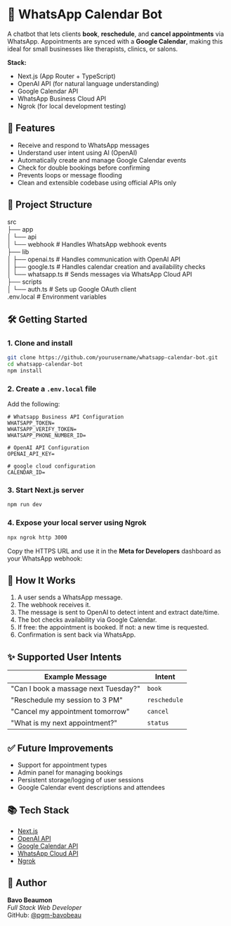 
# 📅 WhatsApp Calendar Bot

A chatbot that lets clients **book**, **reschedule**, and **cancel appointments** via WhatsApp. Appointments are synced with a **Google Calendar**, making this ideal for small businesses like therapists, clinics, or salons.

**Stack:**
- Next.js (App Router + TypeScript)
- OpenAI API (for natural language understanding)
- Google Calendar API
- WhatsApp Business Cloud API
- Ngrok (for local development testing)

## 🚀 Features

- Receive and respond to WhatsApp messages
- Understand user intent using AI (OpenAI)
- Automatically create and manage Google Calendar events
- Check for double bookings before confirming
- Prevents loops or message flooding
- Clean and extensible codebase using official APIs only

## 📁 Project Structure

src  
├── app  
│   └── api  
│       └── webhook             # Handles WhatsApp webhook events  
├── lib  
│   ├── openai.ts               # Handles communication with OpenAI API  
│   ├── google.ts               # Handles calendar creation and availability checks  
│   └── whatsapp.ts             # Sends messages via WhatsApp Cloud API  
├── scripts  
│   └── auth.ts                 # Sets up Google OAuth client  
.env.local                      # Environment variables  

## 🛠️ Getting Started

### 1. Clone and install

```bash
git clone https://github.com/yourusername/whatsapp-calendar-bot.git
cd whatsapp-calendar-bot
npm install
```

### 2. Create a `.env.local` file

Add the following:

```env
# Whatsapp Business API Configuration
WHATSAPP_TOKEN=
WHATSAPP_VERIFY_TOKEN=
WHATSAPP_PHONE_NUMBER_ID=

# OpenAI API Configuration
OPENAI_API_KEY=

# google cloud configuration
CALENDAR_ID=
```

### 3. Start Next.js server

```bash
npm run dev
```

### 4. Expose your local server using Ngrok

```bash
npx ngrok http 3000
```

Copy the HTTPS URL and use it in the **Meta for Developers** dashboard as your WhatsApp webhook:

## 🤖 How It Works

1. A user sends a WhatsApp message.
2. The webhook receives it.
3. The message is sent to OpenAI to detect intent and extract date/time.
4. The bot checks availability via Google Calendar.
5. If free: the appointment is booked. If not: a new time is requested.
6. Confirmation is sent back via WhatsApp.

## ✨ Supported User Intents

| Example Message                          | Intent      |
|------------------------------------------|-------------|
| "Can I book a massage next Tuesday?"     | `book`      |
| "Reschedule my session to 3 PM"          | `reschedule`|
| "Cancel my appointment tomorrow"         | `cancel`    |
| "What is my next appointment?"           | `status`    |

## ✅ Future Improvements

- Support for appointment types
- Admin panel for managing bookings
- Persistent storage/logging of user sessions
- Google Calendar event descriptions and attendees

## 📚 Tech Stack

- [Next.js](https://nextjs.org/)
- [OpenAI API](https://platform.openai.com/)
- [Google Calendar API](https://developers.google.com/calendar)
- [WhatsApp Cloud API](https://developers.facebook.com/docs/whatsapp/)
- [Ngrok](https://ngrok.com/)

## 👤 Author

**Bavo Beaumon**  
_Full Stack Web Developer_  
GitHub: [@pgm-bavobeau](https://github.com/pgm-bavobeau)
